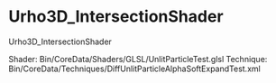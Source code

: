 # Urho3D_IntersectionShader
Urho3D_IntersectionShader

Shader: Bin/CoreData/Shaders/GLSL/UnlitParticleTest.glsl
Technique: Bin/CoreData/Techniques/DiffUnlitParticleAlphaSoftExpandTest.xml
